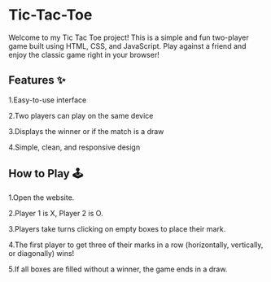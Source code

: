# Tic-Tac-Toe
Welcome to my Tic Tac Toe project!
This is a simple and fun two-player game built using HTML, CSS, and JavaScript. Play against a friend and enjoy the classic game right in your browser!

## Features ✨
1.Easy-to-use interface

2.Two players can play on the same device

3.Displays the winner or if the match is a draw

4.Simple, clean, and responsive design

## How to Play 🕹️
1.Open the website.

2.Player 1 is X, Player 2 is O.

3.Players take turns clicking on empty boxes to place their mark.

4.The first player to get three of their marks in a row (horizontally, vertically, or diagonally) wins!

5.If all boxes are filled without a winner, the game ends in a draw.

